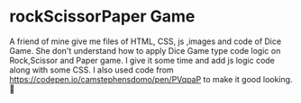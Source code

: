 # rockScissorPaper Game
A friend of mine give me files of HTML, CSS, js ,images and code of Dice Game. She don't understand how to apply Dice Game type code logic on Rock,Scissor and Paper game. I give it some time and add js logic code along with some CSS.
I also used code from
https://codepen.io/camstephensdomo/pen/PVqpaP to make it good looking.🙂
